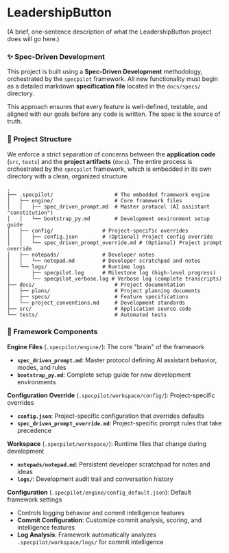 # LeadershipButton

(A brief, one-sentence description of what the LeadershipButton project does will go here.)

### ✨ Spec-Driven Development

This project is built using a **Spec-Driven Development** methodology, orchestrated by the `specpilot` framework. All new functionality must begin as a detailed markdown **specification file** located in the `docs/specs/` directory.

This approach ensures that every feature is well-defined, testable, and aligned with our goals before any code is written. The spec is the source of truth.

### 📂 Project Structure

We enforce a strict separation of concerns between the **application code** (`src`, `tests`) and the **project artifacts** (`docs`). The entire process is orchestrated by the `specpilot` framework, which is embedded in its own directory with a clean, organized structure.

```
.
├── .specpilot/                    # The embedded framework engine
│   ├── engine/                    # Core framework files
│   │   ├── spec_driven_prompt.md  # Master protocol (AI assistant "constitution")
│   │   └── bootstrap_py.md        # Development environment setup guide
│   ├── config/                # Project-specific overrides
│   │   ├── config.json        # (Optional) Project config override
│   │   └── spec_driven_prompt_override.md # (Optional) Project prompt override
│   ├── notepads/              # Developer notes
│   │   └── notepad.md         # Developer scratchpad and notes
│   └── logs/                  # Runtime logs
│       ├── specpilot.log      # Milestone log (high-level progress)
│       └── specpilot_verbose.log # Verbose log (complete transcripts)
├── docs/                          # Project documentation
│   ├── plans/                     # Project planning documents
│   ├── specs/                     # Feature specifications
│   └── project_conventions.md     # Development standards
├── src/                           # Application source code
└── tests/                         # Automated tests
```

### 🔧 Framework Components

**Engine Files** (`.specpilot/engine/`): The core "brain" of the framework

- **`spec_driven_prompt.md`**: Master protocol defining AI assistant behavior, modes, and rules
- **`bootstrap_py.md`**: Complete setup guide for new development environments

**Configuration Override** (`.specpilot/workspace/config/`): Project-specific overrides

- **`config.json`**: Project-specific configuration that overrides defaults
- **`spec_driven_prompt_override.md`**: Project-specific prompt rules that take precedence

**Workspace** (`.specpilot/workspace/`): Runtime files that change during development

- **`notepads/notepad.md`**: Persistent developer scratchpad for notes and ideas
- **`logs/`**: Development audit trail and conversation history

**Configuration** (`.specpilot/engine/config_default.json`): Default framework settings

- Controls logging behavior and commit intelligence features
- **Commit Configuration**: Customize commit analysis, scoring, and intelligence features
- **Log Analysis**: Framework automatically analyzes `.specpilot/workspace/logs/` for commit intelligence
